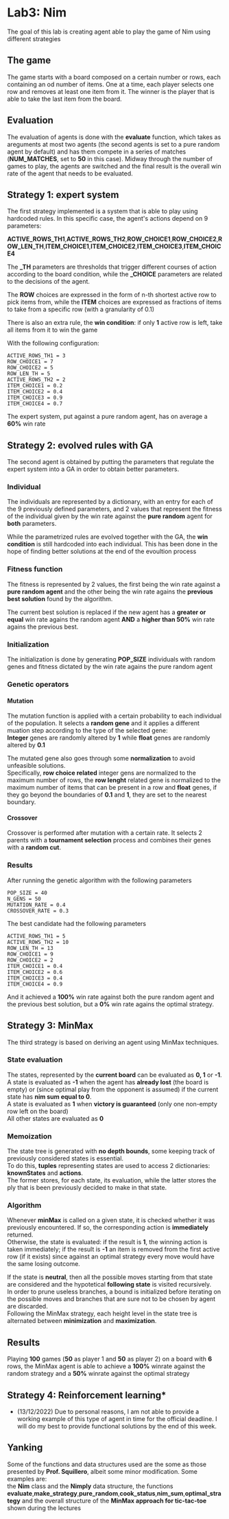 # Lab3: Nim

The goal of this lab is creating agent able to play the game of Nim using different strategies

## The game

The game starts with a board composed on a certain number or rows, each containing an od number of items. One at a time, each player selects one row and removes at least one item from it. The winner is the player that is able to take the last item from the board.

## Evaluation

The evaluation of agents is done with the **evaluate** function, which takes as areguments at most two agents (the second agents is set to a pure random agent by default) and has them compete in a series of matches (**NUM_MATCHES**, set to **50** in this case). Midway through the number of games to play, the agents are switched and the final result is the overall win rate of the agent that needs to be evaluated.

## Strategy 1: expert system

The first strategy implemented is a system that is able to play using hardcoded rules. In this specific case, the agent's actions depend on 9 parameters:

**ACTIVE_ROWS_TH1**,**ACTIVE_ROWS_TH2**,**ROW_CHOICE1**,**ROW_CHOICE2**,**ROW_LEN_TH**,**ITEM_CHOICE1**,**ITEM_CHOICE2**,**ITEM_CHOICE3**,**ITEM_CHOICE4**

The **_TH** parameters are thresholds that trigger different courses of action according to the board condition, while the **_CHOICE** parameters are related to the decisions of the agent.

The **ROW** choices are expressed in the form of n-th shortest active row to pick items from, while the **ITEM** choices are expressed as fractions of items to take from a specific row (with a granularity of 0.1)

There is also an extra rule, the **win condition**: if only **1** active row is left, take all items from it to win the game

With the following configuration:

    ACTIVE_ROWS_TH1 = 3 
    ROW_CHOICE1 = 7 
    ROW_CHOICE2 = 5 
    ROW_LEN_TH = 5 
    ACTIVE_ROWS_TH2 = 2 
    ITEM_CHOICE1 = 0.2  
    ITEM_CHOICE2 = 0.4
    ITEM_CHOICE3 = 0.9
    ITEM_CHOICE4 = 0.7
The expert system, put against a pure random agent, has on average a **60%** win rate

## Strategy 2: evolved rules with GA

The second agent is obtained by putting the parameters that regulate the expert system into a GA in order to obtain better parameters.

### Individual

The individuals are represented by a dictionary, with an entry for each of the 9 previously defined parameters, and 2 values that represent the fitness of the individual given by the win rate against the **pure random** agent for **both** parameters.

While the parametrized rules are evolved together with the GA, the **win condition** is still hardcoded into each individual. This has been done in the hope of finding better solutions at the end of the evoultion process 

### Fitness function

The fitness is represented by 2 values, the first being the win rate against a **pure random agent** and the other being the win rate agains the **previous best solution** found by the algorithm.

The current best solution is replaced if the new agent has a **greater or equal** win rate agains the random agent **AND** a **higher than 50%** win rate agains the previous best.

### Initialization

The initialization is done by generating **POP_SIZE** individuals with random genes and fitness dictated by the win rate agains the pure random agent 

### Genetic operators

#### **Mutation**

The mutation function is applied with a certain probability to each individual of the population. It selects a **random gene** and it applies a different muation step according to the type of the selected gene: <br>
**Integer** genes are randomly altered by **1** while **float** genes are randomly altered by **0.1**

The mutated gene also goes through some **normalization** to avoid unfeasible solutions.<br>
Specifically, **row choice related** integer gens are normalized to the maximum number of rows, the **row lenght** related gene is normalized to the maximum number of items that can be present in a row and **float** genes, if they go beyond the boundaries of **0.1** and **1**, they are set to the nearest boundary.

#### **Crossover**

Crossover is performed after mutation with a certain rate. It selects 2 parents with a **tournament selection** process and combines their genes with a **random cut**.

### Results

After running the genetic algorithm with the following parameters

    POP_SIZE = 40
    N_GENS = 50
    MUTATION_RATE = 0.4
    CROSSOVER_RATE = 0.3

The best candidate had the following parameters

    ACTIVE_ROWS_TH1 = 5
    ACTIVE_ROWS_TH2 = 10
    ROW_LEN_TH = 13
    ROW_CHOICE1 = 9
    ROW_CHOICE2 = 2
    ITEM_CHOICE1 = 0.4
    ITEM_CHOICE2 = 0.6
    ITEM_CHOICE3 = 0.4
    ITEM_CHOICE4 = 0.9

And it achieved a **100%** win rate against both the pure random agent and the previous best solution, but a **0%** win rate agains the optimal strategy.


## Strategy 3: MinMax

The third strategy is based on deriving an agent using MinMax techniques.

### State evaluation

The states, represented by the **current board** can be evaluated as **0, 1** or **-1**.<br>
A state is evaluated as **-1** when the agent has **already lost** (the board is empty) or (since optimal play from the opponent is assumed) if the current state has **nim sum equal to 0**.<br>
A state is evaluated as **1** when **victory is guaranteed** (only one non-empty row left on the board)<br>
All other states are evaluated as **0**

### Memoization

The state tree is generated with **no depth bounds**, some keeping track of previously considered states is essential.<br>
To do this, **tuples** representing states are used to access 2 dictionaries: **knownStates** and **actions**.<br>
The former stores, for each state, its evaluation, while the latter stores the ply that is been previously decided to make in that state.

### Algorithm

Whenever **minMax** is called on a given state, it is checked whether it was previously encountered. If so, the corresponding action is **immediately** returned.<br>
Otherwise, the state is evaluated: if the result is **1**, the winning action is taken immediately; if the result is **-1** an item is removed from the first active row (if it exists) since against an optimal strategy every move would have the same losing outcome.

If the state is **neutral**, then all the possible moves starting from that state are considered and the hypotetical **following state** is visited recursively.<br>
In order to prune useless branches, a bound is initialized before iterating on the possible moves and branches that are sure not to be chosen by agent are discarded.<br>
Following the MinMax strategy, each height level in the state tree is alternated between **minimization** and **maximization**.

## Results

Playing **100** games (**50** as player 1 and **50** as player 2) on a board with **6** rows, the MinMax agent is able to achieve a **100%** winrate against the random strategy and a **50%** winrate against the optimal strategy


## Strategy 4: Reinforcement learning*





* (13/12/2022) Due to personal reasons, I am not able to provide a working example of this type of agent in time for the official deadline. 
I will do my best to provide functional solutions by the end of this week.



## Yanking

Some of the functions and data structures used are the some as those presented by **Prof. Squillero**, albeit some minor modification. Some examples are:<br>
the **Nim** class and the **Nimply** data structure, the functions **evaluate**,**make_strategy**,**pure_random**,**cook_status**,**nim_sum**,**optimal_strategy** and the overall structure of the **MinMax approach for tic-tac-toe** shown during the lectures